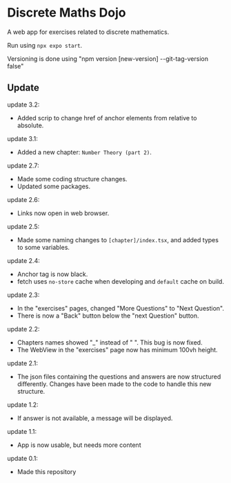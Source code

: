 # Discrete Maths Dojo
A web app for exercises related to discrete mathematics.

Run using `npx expo start`.

Versioning is done using "npm version [new-version] --git-tag-version false"

## Update

update 3.2:
- Added scrip to change href of anchor elements from relative to absolute.

update 3.1:
- Added a new chapter: `Number Theory (part 2)`.

update 2.7:
- Made some coding structure changes.
- Updated some packages.

update 2.6:
- Links now open in web browser.

update 2.5:
- Made some naming changes to `[chapter]/index.tsx`, and added types to some variables.

update 2.4:
- Anchor tag is now black.
- fetch uses `no-store` cache when developing and `default` cache on build. 

update 2.3:
- In the "exercises" pages, changed "More Questions" to "Next Question".
- There is now a "Back" button below the "next Question" button.

update 2.2:
- Chapters names showed "_" instead of " ". This bug is now fixed.
- The WebView in the "exercises" page now has minimum 100vh height.

update 2.1:
- The json files containing the questions and answers are now structured differently. Changes have been made to the code to handle this new structure.

update 1.2:
- If answer is not available, a message will be displayed.

update 1.1:
- App is now usable, but needs more content

update 0.1:
- Made this repository